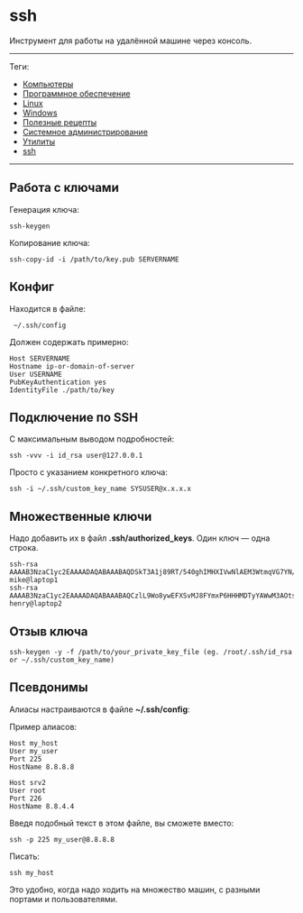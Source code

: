 # ssh

Инструмент для работы на удалённой машине через консоль.

---

Теги:

- [Компьютеры](../../_tags/Компьютеры.md)
- [Программное обеспечение](../../_tags/Программное%20обеспечение.md)
- [Linux](../../_tags/Linux.md)
- [Windows](../../_tags/Windows.md)
- [Полезные рецепты](../../_tags/Полезные%20рецепты.md)
- [Системное администрирование](../../_tags/Системное%20администрирование.md)
- [Утилиты](../../_tags/Утилиты.md)
- [ssh](../../_tags/ssh.md)

---

## Работа с ключами

Генерация ключа:

```shell
ssh-keygen
```

Копирование ключа:

```shell
ssh-copy-id -i /path/to/key.pub SERVERNAME
```

## Конфиг

Находится в файле:

```shell
 ~/.ssh/config
```

Должен содержать примерно:

```shell
Host SERVERNAME
Hostname ip-or-domain-of-server
User USERNAME
PubKeyAuthentication yes
IdentityFile ./path/to/key
```

## Подключение по SSH

С максимальным выводом подробностей:

```shell
ssh -vvv -i id_rsa user@127.0.0.1
```

Просто с указанием конкретного ключа:

```shell
ssh -i ~/.ssh/custom_key_name SYSUSER@x.x.x.x
```

## Множественные ключи

Надо добавить их в файл **.ssh/authorized_keys**. Один ключ — одна строка.

```shell
ssh-rsa AAAAB3NzaC1yc2EAAAADAQABAAABAQDSkT3A1j89RT/540ghIMHXIVwNlAEM3WtmqVG7YN/wYwtsJ8iCszg4/lXQsfLFxYmEVe8L9atgtMGCi5QdYPl4X/c+5YxFfm88Yjfx+2xEgUdOr864eaI22yaNMQ0AlyilmK+PcSyxKP4dzkf6B5Nsw8lhfB5n9F5md6GHLLjOGuBbHYlesKJKnt2cMzzS90BdRk73qW6wJ+MCUWo+cyBFZVGOzrjJGEcHewOCbVs+IJWBFSi6w1enbKGc+RY9KrnzeDKWWqzYnNofiHGVFAuMxrmZOasqlTIKiC2UK3RmLxZicWiQmPnpnjJRo7pL0oYM9r/sIWzD6i2S9szDy6aZ mike@laptop1
ssh-rsa AAAAB3NzaC1yc2EAAAADAQABAAABAQCzlL9Wo8ywEFXSvMJ8FYmxP6HHHMDTyYAWwM3AOtsc96DcYVQIJ5VsydZf5/4NWuq55MqnzdnGB2IfjQvOrW4JEn0cI5UFTvAG4PkfYZb00Hbvwho8JsSAwChvWU6IuhgiiUBofKSMMifKg+pEJ0dLjks2GUcfxeBwbNnAgxsBvY6BCXRfezIddPlqyfWfnftqnafIFvuiRFB1DeeBr24kik/550MaieQpJ848+MgIeVCjko4NPPLssJ/1jhGEHOTlGJpWKGDqQK+QBaOQZh7JB7ehTK+pwIFHbUaeAkr66iVYJuC05iA7ot9FZX8XGkxgmhlnaFHNf0l8ynosanqt henry@laptop2
```

## Отзыв ключа

```shell
ssh-keygen -y -f /path/to/your_private_key_file (eg. /root/.ssh/id_rsa or ~/.ssh/custom_key_name)
```

## Псевдонимы

Алиасы настраиваются в файле **~/.ssh/config**:

Пример алиасов:

    Host my_host
    User my_user
    Port 225
    HostName 8.8.8.8
    
    Host srv2
    User root
    Port 226
    HostName 8.8.4.4

Введя подобный текст в этом файле, вы сможете вместо:

```shell
ssh -p 225 my_user@8.8.8.8
```

Писать:

```shell
ssh my_host
```

Это удобно, когда надо ходить на множество машин, с разными портами и
пользователями.
